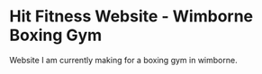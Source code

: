 # Hit Fitness Website - Wimborne Boxing Gym
Website I am currently making for a boxing gym in wimborne. 

